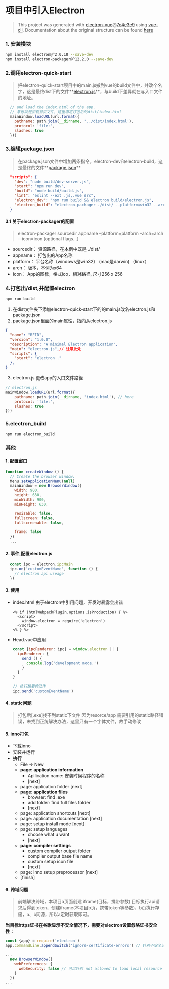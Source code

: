 # 项目中引入Electron
> This project was generated with [electron-vue](https://github.com/SimulatedGREG/electron-vue)@[7c4e3e9](https://github.com/SimulatedGREG/electron-vue/tree/7c4e3e90a772bd4c27d2dd4790f61f09bae0fcef) using [vue-cli](https://github.com/vuejs/vue-cli). Documentation about the original structure can be found [here](https://simulatedgreg.gitbooks.io/electron-vue/content/index.html)

### 1. 安装模块
```bash
npm install electron@^2.0.18 --save-dev
npm install electron-packager@^12.2.0 --save-dev
```

### 2.调用electron-quick-start
> 把electron-quick-start项目中的main.js搬到vue的build文件中，并改个名字，这是最终dist下的文件**<a href="/_media/electron/electron.js" target="_blank">electron.js</a>**，与build下差异就在与入口文件的地址。

```js
  // and load the index.html of the app.
  // 意思就是加载首页文件，这里绑定打包后的dist/index.html
  mainWindow.loadURL(url.format({
    pathname: path.join(__dirname, '../dist/index.html'),
    protocol: 'file:',
    slashes: true
  }))
```

### 3.编辑package.json
> 在package.json文件中增加两条指令，electron-dev和electron-build，这是最终的文件**<a href="/_media/electron/package.json" target="_blank">package.json</a>**

```json
  "scripts": {
    "dev": "node build/dev-server.js",
    "start": "npm run dev",
    "build": "node build/build.js",
    "lint": "eslint --ext .js,.vue src",
    "electron_dev": "npm run build && electron build/electron.js",
    "electron_build": "electron-packager ./dist/ --platform=win32 --arch=x64 --icon=./src/assets/favicon.ico --overwrite"
  }
```

#### 3.1 关于electron-packager的配置
> electron-packager sourcedir appname –platform=platform –arch=arch --icon=icon [optional flags…]

- sourcedir： 资源路径，在本例中既是 ./dist/
- appname：   打包出的App名称
- platform：  平台名称（windows是win32） (mac是darwin) （linux）
- arch：      版本，本例为x64
- icon：      App的图标，格式ico，相对路径, 尺寸256 x 256

### 4.打包出/dist,并配置electron
```
npm run build
```

1. 在dist文件夹下添加electron-quick-start下的的main.js改名electron.js和package.json
2. package.json里面的main属性，指向从electron.js
```json
{
  "name": "RFID",
  "version": "1.0.0",
  "description": "A minimal Electron application",
  "main": "electron.js",// 注意此处
  "scripts": {
    "start": "electron ."
  },
}
```
3. electron.js 更改app的入口文件路径
```js
// electron.js
mainWindow.loadURL(url.format({
    pathname: path.join(__dirname, 'index.html'), // here
    protocol: 'file:',
    slashes: true
}))
```

### 5.electron_build
```
npm run electron_build
```

### 其他
#### 1. 配置窗口
```js
function createWindow () {
  // Create the browser window.
  Menu.setApplicationMenu(null)
  mainWindow = new BrowserWindow({
    width: 900,
    height: 630,
    minWidth: 900,
    minHeight: 630,

    resizable: false,
    fullscreen: false,
    fullscreenable: false,

    frame: false
  })
  ...
```

#### 2. 事件,配置electron.js

```js
  const ipc = electron.ipcMain
  ipc.on('customEventName', function () {
    // electron api useage
  })
```

#### 3. 使用
  - index.html 由于electron中引用问题，开发时暴露会出错
    ```
    <% if (htmlWebpackPlugin.options.isProduction) { %>
      <script>
        window.electron = require('electron')
      </script>
    <% } %>
    ```

  - Head.vue中应用
    ```js
    const {ipcRenderer: ipc} = window.electron || {
      ipcRenderer: {
        send () {
          console.log('development mode.')
        }
      }
    }

    // 执行想要的动作
    ipc.send('customEventName')
    ```

#### 4. static问题
> 打包后[.exe]找不到static下文件
> 因为resorce/app 需要引用的static路径错误，未找到正统解决办法，这里只有一个字体文件，故手动修改

#### 5. inno打包
  + 下载inno
  + 安装并运行
  + **执行**
      * File -> New
      * **page: application information**
          - Apllication name: 安装时候程序的名称
          - [next]
      * page: application folder [next]
      * **page: application files**
          - browser: find .exe
          - add folder: find full files folder
          - [next]
      * page: application shortcuts [next]
      * page: application documentation [next]
      * page: setup install mode [next]
      * page: setup languages
          - choose what u want
          - [next]
      * **page: compiler settings**
          - custom compiler output folder
          - compiler output base file name
          - custom setup icon file
          - [next]
      * page: Inno setup preprocessor [next]
      * [finish]

#### 6. 跨域问题

> 前端解决跨域，本项目a页面创建 iframe(目标，携带参数) 目标执行api请求后得到token，创建iframe(本项目b页，携带token等参数)，b页执行存储，a、b同源，所以a定时获取即可。

**当目标https证书在谷歌显示不安全情况下，需要对electron设置忽略证书安全性：**
```js
const {app} = require('electron')
app.commandLine.appendSwitch('ignore-certificate-errors') // 针对不安全证书问题

...
  new BrowserWindow({
    webPreferences: {
      webSecurity: false // 可以针对 not allowed to load local resource
    }
  })
...
```
